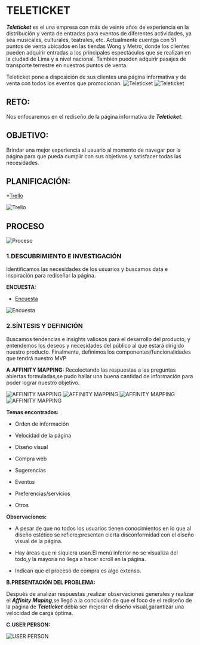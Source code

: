 # TELETICKET

**_Teleticket_** es el una empresa con más de veinte años de experiencia en la distribución y venta de entradas para eventos de diferentes actividades, ya sea musicales, culturales, teatrales, etc.
Actualmente cuentga con 51 puntos de venta ubicados en las  tiendas Wong y Metro, donde los clientes pueden adquirir entradas a los principales espectáculos que se realizan en la ciudad de Lima y a nivel nacional. También pueden adquirir pasajes de transporte terrestre en nuestros puntos de venta. 

Teleticket pone a disposición de sus clientes una página informativa y de venta con todos los eventos que promocionan.
![Teleticket](https://raw.githubusercontent.com/NatalyCortez/teleticket/master/assets/images/pagina.png)
![Teleticket](https://raw.githubusercontent.com/NatalyCortez/teleticket/master/assets/images/teleticket.png)
## RETO:

Nos enfocaremos en el rediseño de la página informativa de **_Teleticket_**.

## OBJETIVO:

Brindar una mejor experiencia al usuario al momento de navegar por la página para que pueda cumplir con sus objetivos y satisfacer todas las necesidades.

## PLANIFICACIÓN:

*[Trello](https://trello.com/b/TndEhm3Y/teleticket)

![Trello](https://raw.githubusercontent.com/NatalyCortez/teleticket/master/assets/images/trello.png)

## PROCESO 

![Proceso](https://raw.githubusercontent.com/NatalyCortez/teleticket/master/assets/images/fases.png)

### 1.DESCUBRIMIENTO E INVESTIGACIÓN

Identificamos las necesidades de los usuarios y buscamos data e inspiración para rediseñar la página.

**ENCUESTA:**
* [Encuesta](https://docs.google.com/forms/d/e/1FAIpQLSfpNYZht4C-9NlCN89Ms6THdDPbvvx5IM8aGO7ybvoSBIAflA/viewform)


![Encuesta](https://raw.githubusercontent.com/NatalyCortez/teleticket/master/assets/images/encuesta.png)


### 2.SÍNTESIS Y DEFINICIÓN

Buscamos tendencias e insights valiosos para el desarrollo del producto, y entendemos los deseos y necesidades del público al que estará dirigido nuestro producto. Finalmente, definimos los componentes/funcionalidades que tendrá nuestro MVP

**A.AFFINITY MAPPING:**
Recolectando las respuestas a las preguntas abiertas formuladas,se pudo hallar una buena cantidad de información para poder lograr nuestro objetivo.

![AFFINITY MAPPING](https://raw.githubusercontent.com/NatalyCortez/teleticket/master/assets/images/20180316_104222.jpg)
![AFFINITY MAPPING](https://raw.githubusercontent.com/NatalyCortez/teleticket/master/assets/images/20180316_105535.jpg)
![AFFINITY MAPPING](https://raw.githubusercontent.com/NatalyCortez/teleticket/master/assets/images/affinity.png)
![AFFINITY MAPPING](https://raw.githubusercontent.com/NatalyCortez/teleticket/master/assets/images/affinity2.png)

**Temas encontrados:**

* Orden de información

* Velocidad de la página

* Diseño visual

* Compra web

* Sugerencias

* Eventos

* Preferencias/servicios

* Otros

**Observaciones:**

* A pesar de que no todos los usuarios tienen conocimientos en lo que al diseño estético se refiere;presentan cierta disconformidad con el diseño visual de la página.

* Hay áreas que ni siquiera usan.El menú inferior no se visualiza del todo,y la mayoria no llega a hacer scroll en la página.

* Indican que el proceso de compra es algo extenso.

**B.PRESENTACIÓN DEL PROBLEMA:**

Después de analizar respuestas ,realizar observaciones generales y realizar el **_Affinity Maping_**,se llegó a la conclusión de que el foco de el rediseño de la página de **_Teleticket_** debia ser mejorar el diseño visual,garantizar una velocidad de carga óptima.

**C.USER PERSON:**

![USER PERSON](https://raw.githubusercontent.com/NatalyCortez/teleticket/master/assets/images/userpersona.png)